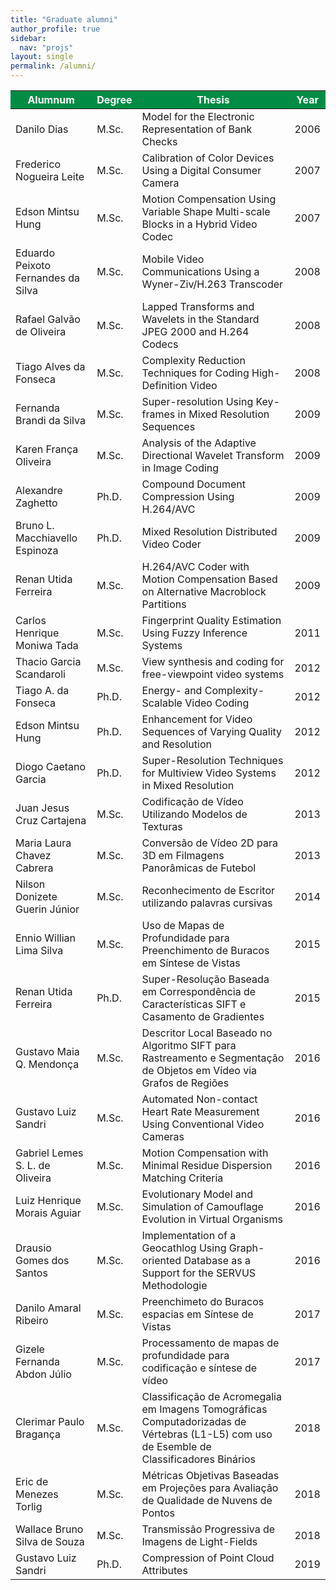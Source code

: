 ```yaml
---
title: "Graduate alumni"
author_profile: true
sidebar:
  nav: "projs"
layout: single
permalink: /alumni/
---
```


<table>
<thead>
<tr style="background-color: #008c44;">
<th style="tbody tr td: nth-of-type(1) {font-weight: bold;"><span style="color: #ffffff;">Alumnum</span></th>
<th><span style="color: #ffffff;">Degree</span></th>
<th><span style="color: #ffffff;">Thesis</span></th>
<th><span style="color: #ffffff;">Year</span></th>
</tr>
</thead>
<tbody>
<tr>
<td>Danilo Dias</td>
<td>M.Sc.</td>
<td>Model for the Electronic Representation of Bank Checks</td>
<td>2006</td>
</tr>
<tr>
<td>Frederico Nogueira Leite</td>
<td>M.Sc.</td>
<td>Calibration of Color Devices Using a Digital Consumer Camera</td>
<td>2007</td>
</tr>
<tr>
<td>Edson Mintsu Hung</td>
<td>M.Sc.</td>
<td>Motion Compensation Using Variable Shape Multi-scale Blocks in a Hybrid Video Codec</td>
<td>2007</td>
</tr>
<tr>
<td>Eduardo Peixoto Fernandes da Silva</td>
<td>M.Sc.</td>
<td>Mobile Video Communications Using a Wyner-Ziv/H.263 Transcoder</td>
<td>2008</td>
</tr>
<tr>
<td>Rafael Galvão de Oliveira</td>
<td>M.Sc.</td>
<td>Lapped Transforms and Wavelets in the Standard JPEG 2000 and H.264 Codecs</td>
<td>2008</td>
</tr>
<tr>
<td>Tiago Alves da Fonseca</td>
<td>M.Sc.</td>
<td>Complexity Reduction Techniques for Coding High-Definition Video</td>
<td>2008</td>
</tr>
<tr>
<td>Fernanda Brandi da Silva</td>
<td>M.Sc.</td>
<td>Super-resolution Using Key-frames in Mixed Resolution Sequences</td>
<td>2009</td>
</tr>
<tr>
<td>Karen França Oliveira</td>
<td>M.Sc.</td>
<td>Analysis of the Adaptive Directional Wavelet Transform in Image Coding</td>
<td>2009</td>
</tr>
<tr>
<td>Alexandre Zaghetto</td>
<td>Ph.D.</td>
<td>Compound Document Compression Using H.264/AVC</td>
<td>2009</td>
</tr>
<tr>
<td>Bruno L. Macchiavello Espinoza</td>
<td>Ph.D.</td>
<td>Mixed Resolution Distributed Video Coder</td>
<td>2009</td>
</tr>
<tr>
<td>Renan Utida Ferreira</td>
<td>M.Sc.</td>
<td>H.264/AVC Coder with Motion Compensation Based on Alternative Macroblock Partitions</td>
<td>2009</td>
</tr>
<tr>
<td>Carlos Henrique Moniwa Tada</td>
<td>M.Sc.</td>
<td>Fingerprint Quality Estimation Using Fuzzy Inference Systems</td>
<td>2011</td>
</tr>
<tr>
<td>Thacio Garcia Scandaroli</td>
<td>M.Sc.</td>
<td>View synthesis and coding for free-viewpoint video systems</td>
<td>2012</td>
</tr>
<tr>
<td>Tiago A. da Fonseca</td>
<td>Ph.D.</td>
<td>Energy- and Complexity-Scalable Video Coding</td>
<td>2012</td>
</tr>
<tr>
<td>Edson Mintsu Hung</td>
<td>Ph.D.</td>
<td>Enhancement for Video Sequences of Varying Quality and Resolution</td>
<td>2012</td>
</tr>
<tr>
<td>Diogo Caetano Garcia</td>
<td>Ph.D.</td>
<td>Super-Resolution Techniques for Multiview Video Systems in Mixed Resolution</td>
<td>2012</td>
</tr>
<tr>
<td>Juan Jesus Cruz Cartajena</td>
<td>M.Sc.</td>
<td>Codificação de Vídeo Utilizando Modelos de Texturas</td>
<td>2013</td>
</tr>
<tr>
<td>Maria Laura Chavez Cabrera</td>
<td>M.Sc.</td>
<td>Conversão de Vídeo 2D para 3D em Filmagens Panorâmicas de Futebol</td>
<td>2013</td>
</tr>
<tr>
<td>Nilson Donizete Guerin Júnior</td>
<td>M.Sc.</td>
<td>Reconhecimento de Escritor utilizando palavras cursivas</td>
<td>2014</td>
</tr>
<tr>
<td>Ennio Willian Lima Silva</td>
<td>M.Sc.</td>
<td>Uso de Mapas de Profundidade para Preenchimento de Buracos em Síntese de Vistas</td>
<td>2015</td>
</tr>
<tr>
<td>Renan Utida Ferreira</td>
<td>Ph.D.</td>
<td>Super-Resolução Baseada em Correspondência de Características SIFT e Casamento de Gradientes</td>
<td>2015</td>
</tr>
<tr>
<td>Gustavo Maia Q. Mendonça</td>
<td>M.Sc.</td>
<td>Descritor Local Baseado no Algoritmo SIFT para Rastreamento e Segmentação de Objetos em Vídeo via Grafos de Regiões</td>
<td>2016</td>
</tr>
<tr>
<td>Gustavo Luiz Sandri</td>
<td>M.Sc.</td>
<td>Automated Non-contact Heart Rate Measurement Using Conventional Video Cameras</td>
<td>2016</td>
</tr>
<tr>
<td>Gabriel Lemes S. L. de Oliveira</td>
<td>M.Sc.</td>
<td>Motion Compensation with Minimal Residue Dispersion Matching Criteria</td>
<td>2016</td>
</tr>
<tr>
<td>Luiz Henrique Morais Aguiar</td>
<td>M.Sc.</td>
<td>Evolutionary Model and Simulation of Camouflage Evolution in Virtual Organisms</td>
<td>2016</td>
</tr>
<tr>
<td>Drausio Gomes dos Santos</td>
<td>M.Sc.</td>
<td>Implementation of a Geocathlog Using Graph-oriented Database as a Support for the SERVUS Methodologie</td>
<td>2016</td>
</tr>
<tr>
<td>Danilo Amaral Ribeiro</td>
<td>M.Sc.</td>
<td>Preenchimeto do Buracos espacias em Síntese de Vistas</td>
<td>2017</td>
</tr>
<tr>
<td>Gizele Fernanda Abdon Júlio</td>
<td>M.Sc.</td>
<td>Processamento de mapas de profundidade para codificação e síntese de vídeo</td>
<td>2017</td>
</tr>
<tr>
<td>Clerimar Paulo Bragança</td>
<td>M.Sc.</td>
<td>Classificação de Acromegalia em Imagens Tomográficas Computadorizadas de Vértebras (L1-L5) com uso de Esemble de Classificadores Binários</td>
<td>2018</td>
</tr>
<tr>
<td>Eric de Menezes Torlig</td>
<td>M.Sc.</td>
<td>Métricas Objetivas Baseadas em Projeções para Avaliação de Qualidade de Nuvens de Pontos</td>
<td>2018</td>
</tr>
<tr>
<td>Wallace Bruno Silva de Souza</td>
<td>M.Sc.</td>
<td>Transmissão Progressiva de Imagens de Light-Fields</td>
<td>2018</td>
</tr>
<tr>
<td>Gustavo Luiz Sandri</td>
<td>Ph.D.</td>
<td>Compression of Point Cloud Attributes</td>
<td>2019</td>
</tr>
</tbody>
</table>
